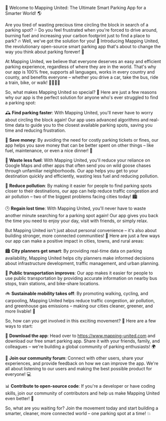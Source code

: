 🚀 Welcome to Mapping United: The Ultimate Smart Parking App for a Smarter World! 🌎

Are you tired of wasting precious time circling the block in search of a parking spot? 💦 Do you feel frustrated when you're forced to drive around, burning fuel and increasing your carbon footprint just to find a place to park? 🔥 Well, we've got the solution for you! 🎉 Introducing Mapping United, the revolutionary open-source smart parking app that's about to change the way you think about parking forever! 🚀

At Mapping United, we believe that everyone deserves an easy and efficient parking experience, regardless of where they are in the world. That's why our app is 100% free, supports all languages, works in every country and county, and benefits everyone – whether you drive a car, take the bus, ride a train, bike, or walk! 🚶‍♀️🚌🚂

So, what makes Mapping United so special? 🤔 Here are just a few reasons why our app is the perfect solution for anyone who's ever struggled to find a parking spot:

🕰️ **Find parking faster**: With Mapping United, you'll never have to worry about circling the block again! Our app uses advanced algorithms and real-time data to guide you to the closest available parking spots, saving you time and reducing frustration.

💸 **Save money**: By avoiding the need for costly parking tickets or fines, our app helps you save money that can be better spent on other things – like fuel, maintenance, or even a nice dinner! 🍴

🚗 **Waste less fuel**: With Mapping United, you'll reduce your reliance on Google Maps and other apps that often send you on wild goose chases through unfamiliar neighborhoods. Our app helps you get to your destination quickly and efficiently, wasting less fuel and reducing pollution.

🌟 **Reduce pollution**: By making it easier for people to find parking spots closer to their destinations, our app can help reduce traffic congestion and air pollution – two of the biggest problems facing cities today! 🏙️

🕒 **Regain lost time**: With Mapping United, you'll never have to waste another minute searching for a parking spot again! Our app gives you back the time you need to enjoy your day, visit with friends, or simply relax.

But Mapping United isn't just about personal convenience – it's also about building stronger, more connected communities! 🌈 Here are just a few ways our app can make a positive impact in cities, towns, and rural areas:

🏙️ **City planners get smart**: By providing real-time data on parking availability, Mapping United helps city planners make informed decisions about infrastructure development, traffic management, and urban planning.

🚌 **Public transportation improves**: Our app makes it easier for people to use public transportation by providing accurate information on nearby bus stops, train stations, and bike-share locations.

🚲 **Sustainable mobility takes off**: By promoting walking, cycling, and carpooling, Mapping United helps reduce traffic congestion, air pollution, and greenhouse gas emissions – making our cities cleaner, greener, and more livable! 🌿

So, how can you get involved in this exciting movement? 🎉 Here are a few ways to start:

📲 **Download the app**: Head over to https://www.mapping-united.com and download our free smart parking app. Share it with your friends, family, and colleagues – we're building a global community of parking enthusiasts! 🌍

💬 **Join our community forum**: Connect with other users, share your experiences, and provide feedback on how we can improve the app. We're all about listening to our users and making the best possible product for everyone! 💻

📊 **Contribute to open-source code**: If you're a developer or have coding skills, join our community of contributors and help us make Mapping United even better! 🤖

So, what are you waiting for? Join the movement today and start building a smarter, cleaner, more connected world – one parking spot at a time! 💥